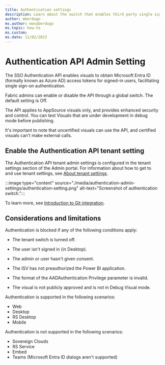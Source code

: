 ```yaml
---
title: Authentication settings
description: Learn about the switch that enables third party single sign-in authentication.
author: mberdugo
ms.author: monaberdugo
ms.topic: how-to
ms.custom:
ms.date: 11/02/2023
---
```


# Authentication API Admin Setting

The SSO Authentication API enables visuals to obtain Microsoft Entra ID (formally known as Azure AD) access tokens for signed-in users, facilitating single sign-on authentication.

Fabric admins can enable or disable the API through a global switch. The default setting is Off. 

The API applies to AppSource visuals only, and provides enhanced security and control. You can test Visuals that are under development in debug mode before publishing.

It's important to note that uncertified visuals can use the API, and certified visuals can't make external calls.

## Enable the Authentication API tenant setting

The Authentication API tenant admin settings is configured in the tenant settings section of the Admin portal. For information about how to get to and use tenant settings, see [About tenant settings](tenant-settings-index.md).

:::image type="content" source="./media/authentication-admin-settings/authentication-setting.png" alt-text="Screenshot of authentication switch.":::

To learn more, see [Introduction to Git integration](/power-bi/developer/visuals/authentication-api.md).

## Considerations and limitations

Authentication is blocked if any of the following conditions apply:​

* The tenant switch is turned off.

* The user isn't signed in (in Desktop).

* The admin or user hasn't given consent.

* The ISV has not preauthorized the Power BI application.

* The format of the AADAuthentication Privilege parameter is invalid.

* The visual is not publicly approved and is not in Debug Visual mode.

Authentication is supported in the following scenarios:

* Web
* Desktop
* RS Desktop
* Mobile

Authentication is not supported in the following scenarios:
* Sovereign Clouds
* RS Service
* Embed
* Teams (Microsoft Entra ID dialogs aren't supported)

